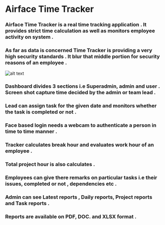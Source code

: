 # Airface Time Tracker 

### Airface Time Tracker is a real time tracking application . It provides strict time calculation as well as monitors employee activity on system . 

### As far as data is concerned Time Tracker is providing a very high security standards . It blur that middle portion for security reasons of an employee .

![alt text](https://user-images.githubusercontent.com/62048279/98430374-a8ac0980-20d2-11eb-8a9b-abd617cf7cfb.PNG)

### Dashboard divides 3 sections i.e Superadmin, admin and user . Screen shot capture time decided by the admin or team lead . 
### Lead can assign task for the given date and monitors whether the task is completed or not .
### Face based login needs a webcam to authenticate a person in time to time manner .
### Tracker calculates break hour and evaluates work hour of an employee .
### Total project hour is also calculates .
### Employees can give there remarks on particular tasks i.e their issues, completed or not , dependencies etc .
### Admin can see Latest reports , Daily reports, Project reports and Task reports .
### Reports are available on PDF, DOC. and XLSX format .
